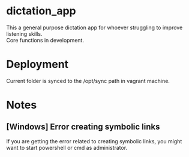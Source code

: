 # dictation_app
This a general purpose dictation app for whoever struggling to improve listening skills.  
Core functions in development.

# Deployment
Current folder is synced to the /opt/sync path in vagrant machine. 

# Notes
## [Windows] Error creating symbolic links
If you are getting the error related to creating symbolic links, you might want to start powershell or cmd as administrator. 